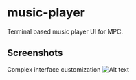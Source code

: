 # music-player
Terminal based music player UI for MPC.

## Screenshots
Complex interface customization
![Alt text](https://www.emptytincan.com/i/g/1554147751-MOTgh.png "Interface configuration 2")
